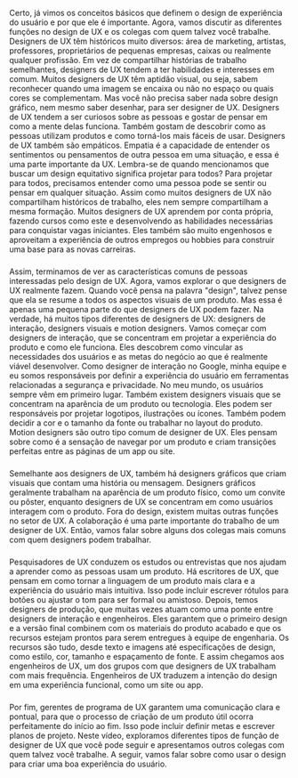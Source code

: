 Certo, já vimos os conceitos básicos que definem o design de experiência do usuário e por que ele é importante. Agora, vamos discutir as diferentes funções no design de UX e os colegas com quem talvez você trabalhe. Designers de UX têm históricos muito diversos: área de marketing, artistas, professores, proprietários de pequenas empresas, caixas ou realmente qualquer profissão. Em vez de compartilhar histórias de trabalho semelhantes, designers de UX tendem a ter habilidades e interesses em comum. Muitos designers de UX têm aptidão visual, ou seja, sabem reconhecer quando uma imagem se encaixa ou não no espaço ou quais cores se complementam. Mas você não precisa saber nada sobre design gráfico, nem mesmo saber desenhar, para ser designer de UX. Designers de UX tendem a ser curiosos sobre as pessoas e gostar de pensar em como a mente delas funciona. Também gostam de descobrir como as pessoas utilizam produtos e como torná-los mais fáceis de usar. Designers de UX também são empáticos. Empatia é a capacidade de entender os sentimentos ou pensamentos de outra pessoa em uma situação, e essa é uma parte importante da UX. Lembra-se de quando mencionamos que buscar um design equitativo significa projetar para todos? Para projetar para todos, precisamos entender como uma pessoa pode se sentir ou pensar em qualquer situação. Assim como muitos designers de UX não compartilham históricos de trabalho, eles nem sempre compartilham a mesma formação. Muitos designers de UX aprendem por conta própria, fazendo cursos como este e desenvolvendo as habilidades necessárias para conquistar vagas iniciantes. Eles também são muito engenhosos e aproveitam a experiência de outros empregos ou hobbies para construir uma base para as novas carreiras.
###
Assim, terminamos de ver as características comuns de pessoas interessadas pelo design de UX. Agora, vamos explorar o que designers de UX realmente fazem. Quando você pensa na palavra "design", talvez pense que ela se resume a todos os aspectos visuais de um produto. Mas essa é apenas uma pequena parte do que designers de UX podem fazer. Na verdade, há muitos tipos diferentes de designers de UX: designers de interação, designers visuais e motion designers. Vamos começar com designers de interação, que se concentram em projetar a experiência do produto e como ele funciona. Eles descobrem como vincular as necessidades dos usuários e as metas do negócio ao que é realmente viável desenvolver. Como designer de interação no Google, minha equipe e eu somos responsáveis por definir a experiência do usuário em ferramentas relacionadas a segurança e privacidade. No meu mundo, os usuários sempre vêm em primeiro lugar. Também existem designers visuais que se concentram na aparência de um produto ou tecnologia. Eles podem ser responsáveis por projetar logotipos, ilustrações ou ícones. Também podem decidir a cor e o tamanho da fonte ou trabalhar no layout do produto. Motion designers são outro tipo comum de designer de UX. Eles pensam sobre como é a sensação de navegar por um produto e criam transições perfeitas entre as páginas de um app ou site.
###
Semelhante aos designers de UX, também há designers gráficos que criam visuais que contam uma história ou mensagem. Designers gráficos geralmente trabalham na aparência de um produto físico, como um convite ou pôster, enquanto designers de UX se concentram em como usuários interagem com o produto. Fora do design, existem muitas outras funções no setor de UX. A colaboração é uma parte importante do trabalho de um designer de UX. Então, vamos falar sobre alguns dos colegas mais comuns com quem designers podem trabalhar.
###
Pesquisadores de UX conduzem os estudos ou entrevistas que nos ajudam a aprender como as pessoas usam um produto. Há escritores de UX, que pensam em como tornar a linguagem de um produto mais clara e a experiência do usuário mais intuitiva. Isso pode incluir escrever rótulos para botões ou ajustar o tom para ser formal ou amistoso. Depois, temos designers de produção, que muitas vezes atuam como uma ponte entre designers de interação e engenheiros. Eles garantem que o primeiro design e a versão final combinem com os materiais do produto acabado e que os recursos estejam prontos para serem entregues à equipe de engenharia. Os recursos são tudo, desde texto e imagens até especificações de design, como estilo, cor, tamanho e espaçamento de fonte. E assim chegamos aos engenheiros de UX, um dos grupos com que designers de UX trabalham com mais frequência. Engenheiros de UX traduzem a intenção do design em uma experiência funcional, como um site ou app.
###
Por fim, gerentes de programa de UX garantem uma comunicação clara e pontual, para que o processo de criação de um produto útil ocorra perfeitamente do início ao fim. Isso pode incluir definir metas e escrever planos de projeto. Neste vídeo, exploramos diferentes tipos de função de designer de UX que você pode seguir e apresentamos outros colegas com quem talvez você trabalhe. A seguir, vamos falar sobre como usar o design para criar uma boa experiência do usuário.
